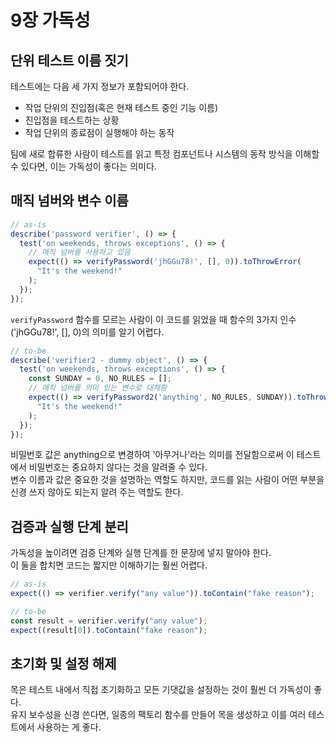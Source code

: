 # 9장 가독성

## 단위 테스트 이름 짓기

테스트에는 다음 세 가지 정보가 포함되어야 한다.
- 작업 단위의 진입점(혹은 현재 테스트 중인 기능 이름)
- 진입점을 테스트하는 상황
- 작업 단위의 종료점이 실행해야 하는 동작

팀에 새로 합류한 사람이 테스트를 읽고 특정 컴포넌트나 시스템의 동작 방식을 이해할 수 있다면, 이는 가독성이 좋다는 의미다.

## 매직 넘버와 변수 이름

```js
// as-is
describe('password verifier', () => {
  test('on weekends, throws exceptions', () => {
    // 매직 넘버를 사용하고 있음
    expect(() => verifyPassword('jhGGu78!', [], 0)).toThrowError(
      "It's the weekend!"
    );
  });
});
```
`verifyPassword` 함수를 모르는 사람이 이 코드를 읽었을 때 함수의 3가지 인수('jhGGu78!', [], 0)의 의미를 알기 어렵다.

```js
// to-be
describe('verifier2 - dummy object', () => {
  test('on weekends, throws exceptions', () => {
    const SUNDAY = 0, NO_RULES = [];
    // 매직 넘버를 의미 있는 변수로 대체함
    expect(() => verifyPassword2('anything', NO_RULES, SUNDAY)).toThrowError(
      "It's the weekend!"
    );
  });
});
```
비밀번호 값은 anything으로 변경하여 '아무거나'라는 의미를 전달함으로써 이 테스트에서 비밀번호는 중요하지 않다는 것을 알려줄 수 있다.  
변수 이름과 값은 중요한 것을 설명하는 역할도 하지만, 코드를 읽는 사람이 어떤 부분을 신경 쓰지 않아도 되는지 알려 주는 역할도 한다.

## 검증과 실행 단계 분리

가독성을 높이려면 검증 단계와 실행 단계를 한 문장에 넣지 말아야 한다.  
이 둘을 합치면 코드는 짧지만 이해하기는 훨씬 어렵다.

```js
// as-is
expect(() => verifier.verify("any value")).toContain("fake reason");

// to-be
const result = verifier.verify("any value");
expect((result[0]).toContain("fake reason");
```

## 초기화 및 설정 해제

목은 테스트 내에서 직접 초기화하고 모든 기댓값을 설정하는 것이 훨씬 더 가독성이 좋다.  
유지 보수성을 신경 쓴다면, 일종의 팩토리 함수를 만들어 목을 생성하고 이를 여러 테스트에서 사용하는 게 좋다.
